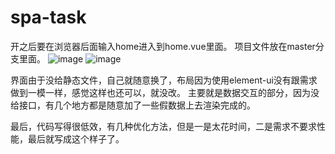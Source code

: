 # spa-task
开之后要在浏览器后面输入home进入到home.vue里面。
项目文件放在master分支里面。
![image](https://user-images.githubusercontent.com/99821683/180372325-191bd5af-8be9-4a74-ab51-f8a4e5b0caf8.png)
![image](https://user-images.githubusercontent.com/99821683/180376708-d18211f6-a152-4898-a1cd-86b8b40b1ac5.png)

界面由于没给静态文件，自己就随意换了，布局因为使用element-ui没有跟需求做到一模一样，感觉这样也还可以，就没改。
主要就是数据交互的部分，因为没给接口，有几个地方都是随意加了一些假数据上去渲染完成的。

最后，代码写得很低效，有几种优化方法，但是一是太花时间，二是需求不要求性能，最后就写成这个样子了。
